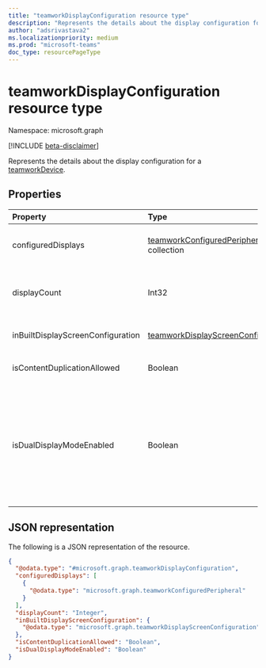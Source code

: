 ```yaml
---
title: "teamworkDisplayConfiguration resource type"
description: "Represents the details about the display configuration for a device."
author: "adsrivastava2"
ms.localizationpriority: medium
ms.prod: "microsoft-teams"
doc_type: resourcePageType
---
```


# teamworkDisplayConfiguration resource type

Namespace: microsoft.graph

[!INCLUDE [beta-disclaimer](../../includes/beta-disclaimer.md)]

Represents the details about the display configuration for a [teamworkDevice](../resources/teamworkdevice.md).

## Properties
|Property|Type|Description|
|:---|:---|:---|
|configuredDisplays|[teamworkConfiguredPeripheral](../resources/teamworkconfiguredperipheral.md) collection|The list of configured displays. Applicable only for Microsoft Teams Rooms devices.|
|displayCount|Int32|Total number of connected displays, including the inbuilt display. Applicable only for Teams Rooms devices.|
|inBuiltDisplayScreenConfiguration|[teamworkDisplayScreenConfiguration](../resources/teamworkdisplayscreenconfiguration.md)|Configuration for the inbuilt display. Not applicable for Teams Rooms devices.|
|isContentDuplicationAllowed|Boolean|`True` if content duplication is allowed. Applicable only for Teams Rooms devices.|
|isDualDisplayModeEnabled|Boolean|`True` if dual display mode is enabled. If **isDualDisplayModeEnabled** is `true`, then when the content is shared via the HDMI ingest module on the Microsoft Teams Rooms device, it will be displayed on both front of room screens instead of just the one screen. Applicable only for Teams Rooms devices.|


## JSON representation
The following is a JSON representation of the resource.
<!-- {
  "blockType": "resource",
  "@odata.type": "microsoft.graph.teamworkDisplayConfiguration"
}
-->
``` json
{
  "@odata.type": "#microsoft.graph.teamworkDisplayConfiguration",
  "configuredDisplays": [
    {
      "@odata.type": "microsoft.graph.teamworkConfiguredPeripheral"
    }
  ],
  "displayCount": "Integer",
  "inBuiltDisplayScreenConfiguration": {
    "@odata.type": "microsoft.graph.teamworkDisplayScreenConfiguration"
  },
  "isContentDuplicationAllowed": "Boolean",
  "isDualDisplayModeEnabled": "Boolean"
}
```

